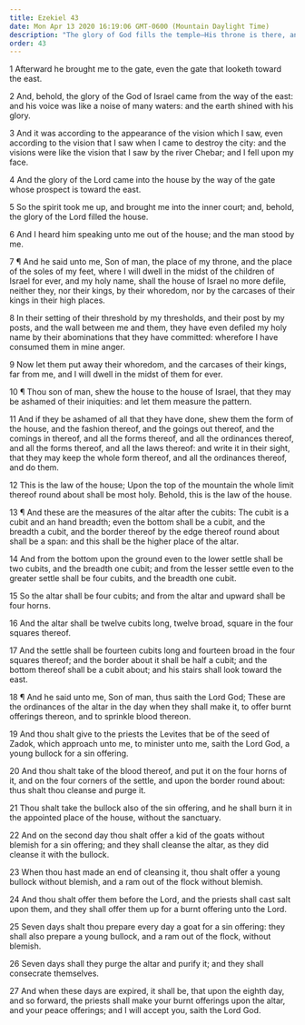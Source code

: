 ```yaml
---
title: Ezekiel 43
date: Mon Apr 13 2020 16:19:06 GMT-0600 (Mountain Daylight Time)
description: "The glory of God fills the temple—His throne is there, and He promises to dwell in the midst of Israel forever—Ezekiel sees the altar and the ordinances of the altar."
order: 43
---
```


1 Afterward he brought me to the gate, even the gate that looketh toward the east.

2 And, behold, the glory of the God of Israel came from the way of the east: and his voice was like a noise of many waters: and the earth shined with his glory.

3 And it was according to the appearance of the vision which I saw, even according to the vision that I saw when I came to destroy the city: and the visions were like the vision that I saw by the river Chebar; and I fell upon my face.

4 And the glory of the Lord came into the house by the way of the gate whose prospect is toward the east.

5 So the spirit took me up, and brought me into the inner court; and, behold, the glory of the Lord filled the house.

6 And I heard him speaking unto me out of the house; and the man stood by me.

7 ¶ And he said unto me, Son of man, the place of my throne, and the place of the soles of my feet, where I will dwell in the midst of the children of Israel for ever, and my holy name, shall the house of Israel no more defile, neither they, nor their kings, by their whoredom, nor by the carcases of their kings in their high places.

8 In their setting of their threshold by my thresholds, and their post by my posts, and the wall between me and them, they have even defiled my holy name by their abominations that they have committed: wherefore I have consumed them in mine anger.

9 Now let them put away their whoredom, and the carcases of their kings, far from me, and I will dwell in the midst of them for ever.

10 ¶ Thou son of man, shew the house to the house of Israel, that they may be ashamed of their iniquities: and let them measure the pattern.

11 And if they be ashamed of all that they have done, shew them the form of the house, and the fashion thereof, and the goings out thereof, and the comings in thereof, and all the forms thereof, and all the ordinances thereof, and all the forms thereof, and all the laws thereof: and write it in their sight, that they may keep the whole form thereof, and all the ordinances thereof, and do them.

12 This is the law of the house; Upon the top of the mountain the whole limit thereof round about shall be most holy. Behold, this is the law of the house.

13 ¶ And these are the measures of the altar after the cubits: The cubit is a cubit and an hand breadth; even the bottom shall be a cubit, and the breadth a cubit, and the border thereof by the edge thereof round about shall be a span: and this shall be the higher place of the altar.

14 And from the bottom upon the ground even to the lower settle shall be two cubits, and the breadth one cubit; and from the lesser settle even to the greater settle shall be four cubits, and the breadth one cubit.

15 So the altar shall be four cubits; and from the altar and upward shall be four horns.

16 And the altar shall be twelve cubits long, twelve broad, square in the four squares thereof.

17 And the settle shall be fourteen cubits long and fourteen broad in the four squares thereof; and the border about it shall be half a cubit; and the bottom thereof shall be a cubit about; and his stairs shall look toward the east.

18 ¶ And he said unto me, Son of man, thus saith the Lord God; These are the ordinances of the altar in the day when they shall make it, to offer burnt offerings thereon, and to sprinkle blood thereon.

19 And thou shalt give to the priests the Levites that be of the seed of Zadok, which approach unto me, to minister unto me, saith the Lord God, a young bullock for a sin offering.

20 And thou shalt take of the blood thereof, and put it on the four horns of it, and on the four corners of the settle, and upon the border round about: thus shalt thou cleanse and purge it.

21 Thou shalt take the bullock also of the sin offering, and he shall burn it in the appointed place of the house, without the sanctuary.

22 And on the second day thou shalt offer a kid of the goats without blemish for a sin offering; and they shall cleanse the altar, as they did cleanse it with the bullock.

23 When thou hast made an end of cleansing it, thou shalt offer a young bullock without blemish, and a ram out of the flock without blemish.

24 And thou shalt offer them before the Lord, and the priests shall cast salt upon them, and they shall offer them up for a burnt offering unto the Lord.

25 Seven days shalt thou prepare every day a goat for a sin offering: they shall also prepare a young bullock, and a ram out of the flock, without blemish.

26 Seven days shall they purge the altar and purify it; and they shall consecrate themselves.

27 And when these days are expired, it shall be, that upon the eighth day, and so forward, the priests shall make your burnt offerings upon the altar, and your peace offerings; and I will accept you, saith the Lord God.
